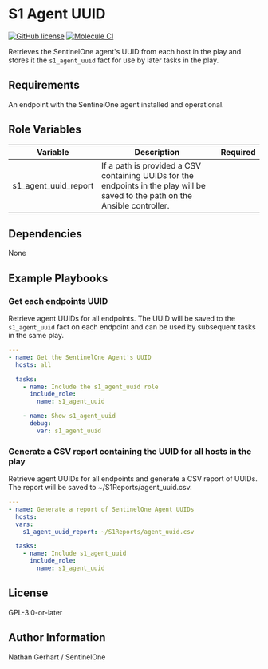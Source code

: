 # S1 Agent UUID

[![GitHub license](https://badgen.net/github/license/s1-nathangerhart/ansible_collection_s1agent)](https://github.com/s1-nathangerhart/ansible_collection_s1agent/blob/main/LICENSE)
[![Molecule CI](https://github.com/s1-nathangerhart/ansible_collection_s1agent/actions/workflows/s1_agent_uuid.yml/badge.svg)](https://github.com/s1-nathangerhart/ansible_collection_s1agent/actions/workflows/s1_agent_uuid.yml)

Retrieves the SentinelOne agent's UUID from each host in the play and stores it the `s1_agent_uuid` fact for use by later tasks in the play.

## Requirements

An endpoint with the SentinelOne agent installed and operational.

## Role Variables

| Variable | Description | Required |
|----------|-------------|----------|
| s1_agent_uuid_report | If a path is provided a CSV containing UUIDs for the endpoints in the play will be saved to the path on the Ansible controller. |  |

## Dependencies

None

## Example Playbooks

### Get each endpoints UUID

Retrieve agent UUIDs for all endpoints. The UUID will be saved to the `s1_agent_uuid` fact on each endpoint and can be used by subsequent tasks in the same play.

```yaml
---
- name: Get the SentinelOne Agent's UUID
  hosts: all

  tasks:
    - name: Include the s1_agent_uuid role
      include_role:
        name: s1_agent_uuid

    - name: Show s1_agent_uuid
      debug:
        var: s1_agent_uuid
```

### Generate a CSV report containing the UUID for all hosts in the play

Retrieve agent UUIDs for all endpoints and generate a CSV report of UUIDs. The report will be saved to ~/S1Reports/agent_uuid.csv.

```yaml
---
- name: Generate a report of SentinelOne Agent UUIDs
  hosts:
  vars:
    s1_agent_uuid_report: ~/S1Reports/agent_uuid.csv

  tasks:
    - name: Include s1_agent_uuid
      include_role:
        name: s1_agent_uuid
```

## License

GPL-3.0-or-later

## Author Information

Nathan Gerhart / SentinelOne
